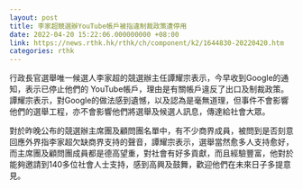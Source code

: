 ```yaml
---
layout: post
title: 李家超競選辦YouTube帳戶被指違制裁政策遭停用
date: 2022-04-20 15:22:06.000000000 +08:00
link: https://news.rthk.hk/rthk/ch/component/k2/1644830-20220420.htm
categories: rthk
---
```


行政長官選舉唯一候選人李家超的競選辦主任譚耀宗表示，今早收到Google的通知，表示已停止他們的 YouTube帳戶，理由是有關帳戶違反了出口及制裁政策。譚耀宗表示，對Google的做法感到遺憾，以及認為是毫無道理，但事件不會影響他們的選舉工程，亦不會影響他們將選舉及候選人訊息，傳達給社會大眾。

對於昨晚公布的競選辦主席團及顧問團名單中，有不少商界成員，被問到是否刻意回應外界指李家超欠缺商界支持的聲音，譚耀宗表示，選舉當然愈多人支持愈好，而主席團及顧問團成員都是德高望重，對社會有好多貢獻，而且經驗豐富，他對於能夠邀請到140多位社會人士支持，感到高興及鼓舞，歡迎他們在未來日子多提意見。
